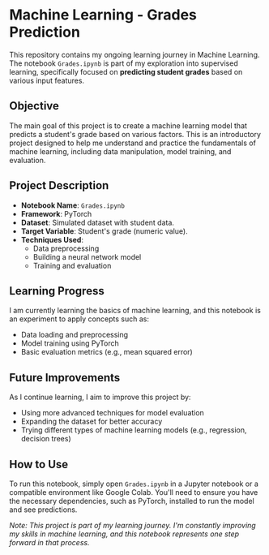 # Machine Learning - Grades Prediction

This repository contains my ongoing learning journey in Machine Learning. The notebook `Grades.ipynb` is part of my exploration into supervised learning, specifically focused on **predicting student grades** based on various input features.

## Objective
The main goal of this project is to create a machine learning model that predicts a student's grade based on various factors. This is an introductory project designed to help me understand and practice the fundamentals of machine learning, including data manipulation, model training, and evaluation.

## Project Description
- **Notebook Name**: `Grades.ipynb`
- **Framework**: PyTorch
- **Dataset**: Simulated dataset with student data.
- **Target Variable**: Student's grade (numeric value).
- **Techniques Used**:
  - Data preprocessing
  - Building a neural network model
  - Training and evaluation

## Learning Progress
I am currently learning the basics of machine learning, and this notebook is an experiment to apply concepts such as:
- Data loading and preprocessing
- Model training using PyTorch
- Basic evaluation metrics (e.g., mean squared error)

## Future Improvements
As I continue learning, I aim to improve this project by:
- Using more advanced techniques for model evaluation
- Expanding the dataset for better accuracy
- Trying different types of machine learning models (e.g., regression, decision trees)

## How to Use
To run this notebook, simply open `Grades.ipynb` in a Jupyter notebook or a compatible environment like Google Colab. You'll need to ensure you have the necessary dependencies, such as PyTorch, installed to run the model and see predictions.


*Note: This project is part of my learning journey. I'm constantly improving my skills in machine learning, and this notebook represents one step forward in that process.*
 
